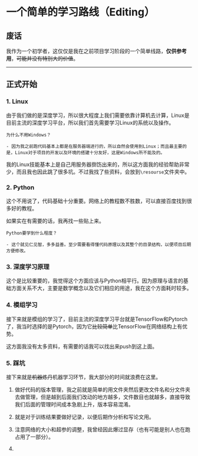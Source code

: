 # 一个简单的学习路线（Editing）

## 废话

我作为一个初学者，这仅仅是我在之前项目学习阶段的一个简单线路，**仅供参考用**，~~可能并没有特别大的价值~~。

---

## 正式开始

### 1. Linux

由于我们做的是深度学习，所以很大程度上我们需要依靠计算机去计算，Linux是目前主流的深度学习平台，所以我们首先需要学习Linux的系统以及操作。

`为什么不用Windows？`

`- 因为我之前跑代码基本上都是在服务器端进行的，所以自然会使用到Linux；而且最主要的是，Linux对于项目的开发以及环境的搭建十分友好，这是Windows所不能及的。`

我的Linux技能基本上是自己用服务器捯饬出来的，所以这方面我的经验帮助非常少，而且我也因此跳了很多坑。不过我找了些资料，会放到`\resourse`文件夹中。

### 2. Python

这个不用说了，代码基础十分重要。网络上的教程数不胜数，可以直接百度找到很多好的教程。

如果实在有需要的话，我再找一些贴上来。

`Python要学到什么程度？`

`- 这个就见仁见智，多多益善。至少需要看得懂代码原理以及其整个的目录结构，以便项目后期方便修改。`

### 3. 深度学习原理

这个是比较重要的，我觉得这个方面应该与Python相平行。因为原理与语言的基础方面关系不大，主要是数学概念以及它们相应的用途，我在这个方面耗时较多。

### 4. 模组学习

接下来就是模组的学习了，目前主流的深度学习平台就是TensorFlow和Pytorch了，我当时选择的是Pytorch，因为它~~比较简单~~比TensorFlow在网络结构上有优势。

这方面我没有太多资料，有需要的话我可以找出来push到这上面。

### 5. 踩坑

接下来就是~~机器炼丹~~机器学习环节，我大部分的时间就浪费在这里。

1.  做好代码的版本管理，我之前就是简单的用文件夹然后更改文件名和分文件夹去做管理，但是越到后面我们改动的地方越多，文件数目也就越多，直接导致我们后面的管理时间成本急剧上升，版本容易混淆。

2.  就是对于训练结果要做好记录，以便后期作分析和写论文用。
3.  注意网络的大小和超参的调整，我曾经因此爆过显存（也有可能是别人也在跑占用了一部分）。
4.  